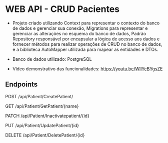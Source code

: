 # WEB API - CRUD Pacientes

- Projeto criado utilizando Context para representar o contexto do banco de dados e gerenciar sua conexão, Migrations para representar e gerenciar as alterações no esquema do banco de dados, Padrão Repository responsável por encapsular a lógica de acesso aos dados e fornecer métodos para realizar operações de CRUD no banco de dados, e a biblioteca AutoMapper utilizada para mapear as entidades e DTOs.
  
- Banco de dados utilizado: PostgreSQL

- Vídeo demonstrativo das funcionalidades: https://youtu.be/WllYcBYgsZE 

## Endpoints

POST /api/Patient/CreatePatient/

GET /api/Patient/GetPatient/{name}

PATCH /api/Patient/Inactivatepatient/{id}

PUT /api/Patient/UpdatePatient/{id}

DELETE /api/Patient/DeletePatient/{id}
